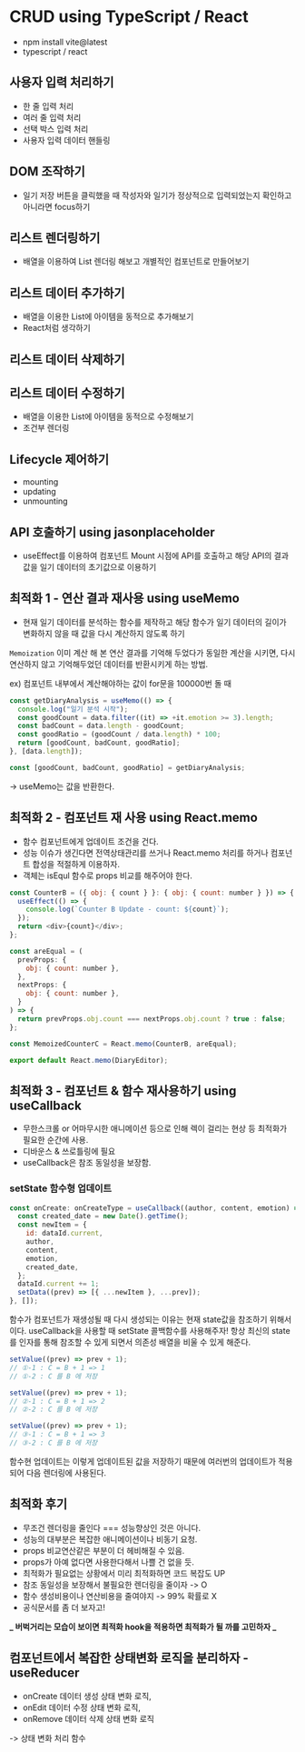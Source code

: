 # CRUD using TypeScript / React

- npm install vite@latest
- typescript / react

## 사용자 입력 처리하기

- 한 줄 입력 처리
- 여러 줄 입력 처리
- 선택 박스 입력 처리
- 사용자 입력 데이터 핸들링

## DOM 조작하기

- 일기 저장 버튼을 클릭했을 때 작성자와 일기가 정상적으로 입력되었는지 확인하고 아니라면 focus하기

## 리스트 렌더링하기

- 배열을 이용하여 List 렌더링 해보고 개별적인 컴포넌트로 만들어보기

## 리스트 데이터 추가하기

- 배열을 이용한 List에 아이템을 동적으로 추가해보기
- React처럼 생각하기

## 리스트 데이터 삭제하기

## 리스트 데이터 수정하기

- 배열을 이용한 List에 아이템을 동적으로 수정해보기
- 조건부 렌더링

## Lifecycle 제어하기

- mounting
- updating
- unmounting

## API 호출하기 using jasonplaceholder

- useEffect를 이용하여 컴포넌트 Mount 시점에 API를 호출하고 해당 API의 결과값을 일기 데이터의 초기값으로 이용하기

<!-- {
    "postId": 1,
    "id": 1,
    "name": "id labore ex et quam laborum",
    "email": "Eliseo@gardner.biz",
    "body": "laudantium enim quasi est quidem magnam voluptate ipsam eos\ntempora quo necessitatibus\ndolor quam autem quasi\nreiciendis et nam sapiente accusantium"
  } -->

## 최적화 1 - 연산 결과 재사용 using useMemo

- 현재 일기 데이터를 분석하는 함수를 제작하고 해당 함수가 일기 데이터의 길이가 변화하지 않을 때 값을 다시 계산하지 않도록 하기

`Memoization`
이미 계산 해 본 연산 결과를 기억해 두었다가 동일한 계산을 시키면, 다시 연산하지 않고 기억해두었던 데이터를 반환시키게 하는 방법.

ex) 컴포넌트 내부에서 계산해야하는 값이 for문을 100000번 돌 때

```js
const getDiaryAnalysis = useMemo(() => {
  console.log("일기 분석 시작");
  const goodCount = data.filter((it) => +it.emotion >= 3).length;
  const badCount = data.length - goodCount;
  const goodRatio = (goodCount / data.length) * 100;
  return [goodCount, badCount, goodRatio];
}, [data.length]);

const [goodCount, badCount, goodRatio] = getDiaryAnalysis;
```

-> useMemo는 값을 반환한다.

## 최적화 2 - 컴포넌트 재 사용 using React.memo

- 함수 컴포넌트에게 업데이트 조건을 건다.
- 성능 이슈가 생긴다면 전역상태관리를 쓰거나 React.memo 처리를 하거나 컴포넌트 합성을 적절하게 이용하자.
- 객체는 isEqul 함수로 props 비교를 해주어야 한다.

```js
const CounterB = ({ obj: { count } }: { obj: { count: number } }) => {
  useEffect(() => {
    console.log(`Counter B Update - count: ${count}`);
  });
  return <div>{count}</div>;
};

const areEqual = (
  prevProps: {
    obj: { count: number },
  },
  nextProps: {
    obj: { count: number },
  }
) => {
  return prevProps.obj.count === nextProps.obj.count ? true : false;
};

const MemoizedCounterC = React.memo(CounterB, areEqual);
```

```js
export default React.memo(DiaryEditor);
```

## 최적화 3 - 컴포넌트 & 함수 재사용하기 using useCallback

- 무한스크롤 or 어마무시한 애니메이션 등으로 인해 렉이 걸리는 현상 등 최적화가 필요한 순간에 사용.
- 디바운스 & 쓰로틀링에 필요
- useCallback은 참조 동일성을 보장함.

### setState 함수형 업데이트

```js
const onCreate: onCreateType = useCallback((author, content, emotion) => {
  const created_date = new Date().getTime();
  const newItem = {
    id: dataId.current,
    author,
    content,
    emotion,
    created_date,
  };
  dataId.current += 1;
  setData((prev) => [{ ...newItem }, ...prev]);
}, []);
```

함수가 컴포넌트가 재생성될 때 다시 생성되는 이유는 현재 state값을 참조하기 위해서이다. useCallback을 사용할 때 setState 콜백함수를 사용해주자!
항상 최신의 state를 인자를 통해 참조할 수 있게 되면서 의존성 배열을 비울 수 있게 해준다.

```js
setValue((prev) => prev + 1);
// ①-1 : C = B + 1 => 1
// ①-2 : C 를 B 에 저장

setValue((prev) => prev + 1);
// ②-1 : C = B + 1 => 2
// ②-2 : C 를 B 에 저장

setValue((prev) => prev + 1);
// ③-1 : C = B + 1 => 3
// ③-2 : C 를 B 에 저장
```

함수현 업데이트는 이렇게 업데이트된 값을 저장하기 때문에 여러번의 업데이트가 적용되어 다음 렌더링에 사용된다.

## 최적화 후기

- 무조건 렌더링을 줄인다 === 성능향상인 것은 아니다.
- 성능의 대부분은 복잡한 애니메이션이나 비동기 요청.
- props 비교연산같은 부분이 더 헤비해질 수 있음.
- props가 아예 없다면 사용한다해서 나쁠 건 없을 듯.
- 최적화가 필요없는 상황에서 미리 최적화하면 코드 복잡도 UP
- 참조 동일성을 보장해서 불필요한 렌더링을 줄이자 -> O
- 함수 생성비용이나 연산비용을 줄여야지 -> 99% 확률로 X
- 공식문서를 좀 더 보자고!

**_ 버벅거리는 모습이 보이면 최적화 hook을 적용하면 최적화가 될 까를 고민하자 _**

## 컴포넌트에서 복잡한 상태변화 로직을 분리하자 - useReducer

- onCreate 데이터 생성 상태 변화 로직,
- onEdit 데이터 수정 상태 변화 로직,
- onRemove 데이터 삭제 상태 변화 로직

-> 상태 변화 처리 함수
